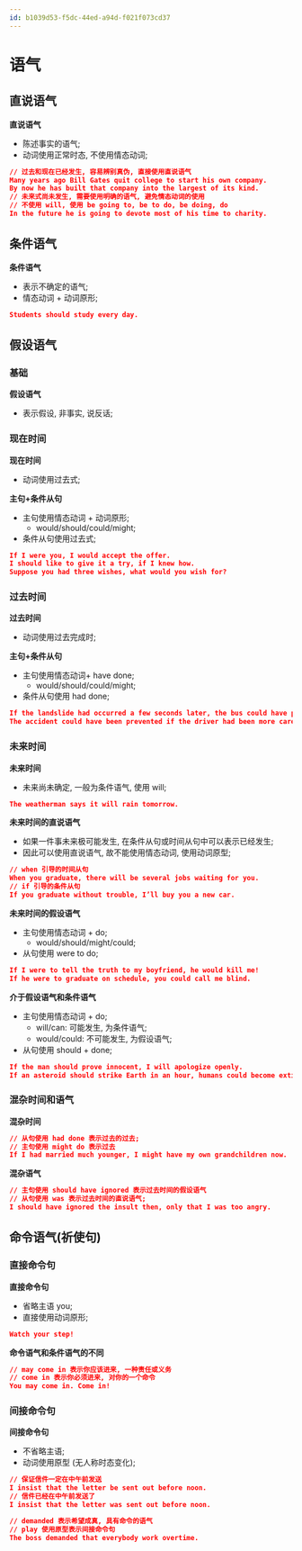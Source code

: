 ```yaml
---
id: b1039d53-f5dc-44ed-a94d-f021f073cd37
---
```

# 语气

## 直说语气

**直说语气**

- 陈述事实的语气;
- 动词使用正常时态, 不使用情态动词;

```json
// 过去和现在已经发生, 容易辨别真伪, 直接使用直说语气
Many years ago Bill Gates quit college to start his own company.
By now he has built that company into the largest of its kind.
// 未来式尚未发生, 需要使用明确的语气, 避免情态动词的使用
// 不使用 will, 使用 be going to, be to do, be doing, do
In the future he is going to devote most of his time to charity.
```

## 条件语气

**条件语气**

- 表示不确定的语气;
- 情态动词 + 动词原形;

```json
Students should study every day.
```

## 假设语气

### 基础

**假设语气**

- 表示假设, 非事实, 说反话;

### 现在时间

**现在时间**

- 动词使用过去式;

**主句+条件从句**

- 主句使用情态动词 + 动词原形;
  - would/should/could/might;
- 条件从句使用过去式;

```json
If I were you, I would accept the offer.
I should like to give it a try, if I knew how.
Suppose you had three wishes, what would you wish for?
```

### 过去时间

**过去时间**

- 动词使用过去完成时;

**主句+条件从句**

- 主句使用情态动词+ have done;
  - would/should/could/might;
- 条件从句使用 had done;

```json
If the landslide had occurred a few seconds later, the bus could have passed through safely.
The accident could have been prevented if the driver had been more careful.
```

### 未来时间

**未来时间**

- 未来尚未确定, 一般为条件语气, 使用 will;

```json
The weatherman says it will rain tomorrow.
```

**未来时间的直说语气**

- 如果一件事未来极可能发生, 在条件从句或时间从句中可以表示已经发生;
- 因此可以使用直说语气, 故不能使用情态动词, 使用动词原型;

```json
// when 引导的时间从句
When you graduate, there will be several jobs waiting for you.
// if 引导的条件从句
If you graduate without trouble, I’ll buy you a new car.
```

**未来时间的假设语气**

- 主句使用情态动词 + do;
  - would/should/might/could;
- 从句使用 were to do;

```json
If I were to tell the truth to my boyfriend, he would kill me!
If he were to graduate on schedule, you could call me blind.
```

**介于假设语气和条件语气**

- 主句使用情态动词 + do;
  - will/can: 可能发生, 为条件语气;
  - would/could: 不可能发生, 为假设语气;
- 从句使用 should + done;

```json
If the man should prove innocent, I will apologize openly.
If an asteroid should strike Earth in an hour, humans could become extinct in a short time.
```

### 混杂时间和语气

**混杂时间**

```json
// 从句使用 had done 表示过去的过去;
// 主句使用 might do 表示过去
If I had m​​arried much younger, I might have my own grandchildren now.
```

**混杂语气**

```json
// 主句使用 should have ignored 表示过去时间的假设语气
// 从句使用 was 表示过去时间的直说语气;
I should have ignored the insult then, only that I was too angry.
```

## 命令语气(祈使句)

### 直接命令句

**直接命令句**

- 省略主语 you;
- 直接使用动词原形;

```json
Watch your step!
```

**命令语气和条件语气的不同**

```json
// may come in 表示你应该进来, 一种责任或义务
// come in 表示你必须进来, 对你的一个命令
You may come in. Come in!
```

### 间接命令句

**间接命令句**

- 不省略主语;
- 动词使用原型 (无人称时态变化);

```json
// 保证信件一定在中午前发送
I insist that the letter be sent out before noon.
// 信件已经在中午前发送了
I insist that the letter was sent out before noon.

// demanded 表示希望成真, 具有命令的语气
// play 使用原型表示间接命令句
The boss demanded that everybody work overtime.
```
